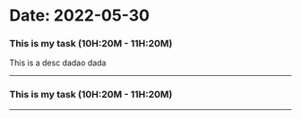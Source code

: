 # Date: 2022-05-30



### This is my task (10H:20M - 11H:20M)

  This is a desc dadao dada

---


### This is my task (10H:20M - 11H:20M)

---


